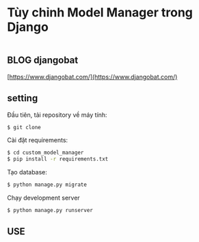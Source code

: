 # Tùy chỉnh Model Manager trong Django 

<a target="_blank" href="https://www.djangobat.com/blog/tuy-chinh-model-manager-trong-django/"><img src="https://www.djangobat.com/media/posts/2019/04/09/model.jpg" alt="" /></a>


## BLOG djangobat

[https://www.djangobat.com/](https://www.djangobat.com/)

## setting

Đầu tiên, tải repository về máy tính:

```bash
$ git clone 
```

Cài đặt requirements:

```bash
$ cd custom_model_manager
$ pip install -r requirements.txt
```

Tạo database:

```bash
$ python manage.py migrate
```
Chạy development server

```bash
$ python manage.py runserver
```

## USE







